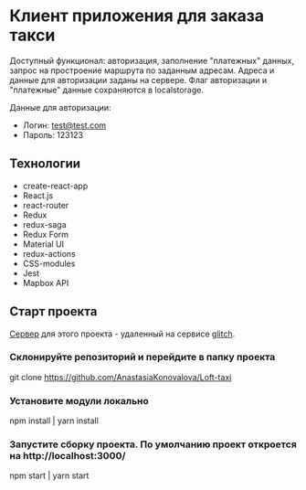 # Клиент приложения для заказа такси

Доступный функционал: авторизация, заполнение "платежных" данных, запрос на простроение маршрута по заданным адресам. Адреса и данные для авторизации заданы на сервере. Флаг авторизации и "платежные" данные сохраняются в localstorage.

Данные для авторизации:

- Логин: test@test.com
- Пароль: 123123

## Технологии

- create-react-app
- React.js
- react-router
- Redux
- redux-saga
- Redux Form
- Material UI
- redux-actions
- CSS-modules
- Jest
- Mapbox API

## Старт проекта

[Сервер](https://loft-taxi.glitch.me/) для этого проекта - удаленный на сервисе [glitch](https://glitch.com/).

### Склонируйте репозиторий и перейдите в папку проекта

git clone https://github.com/AnastasiaKonovalova/Loft-taxi

### Установите модули локально

npm install | yarn install

### Запустите сборку проекта. По умолчанию проект откроется на http://localhost:3000/

npm start | yarn start
